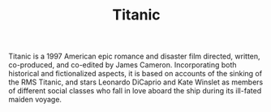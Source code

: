﻿---
layout: post
title: Titanic
description: You’ll find this post in your `_posts` directory. Go ahead and edit it and re-build the site to see your changes. # Add post description (optional)
img: titanic.jpg # Add image post (optional)
tags: [Romance, Disaster]
review: [豆瓣 9.4, IMDb 7.8, Rotten Tomatoes 89%]
author: # Add name author (optional)
---

Titanic is a 1997 American epic romance and disaster film directed, written, co-produced, and co-edited by James Cameron. Incorporating both historical and fictionalized aspects, it is based on accounts of the sinking of the RMS Titanic, and stars Leonardo DiCaprio and Kate Winslet as members of different social classes who fall in love aboard the ship during its ill-fated maiden voyage.